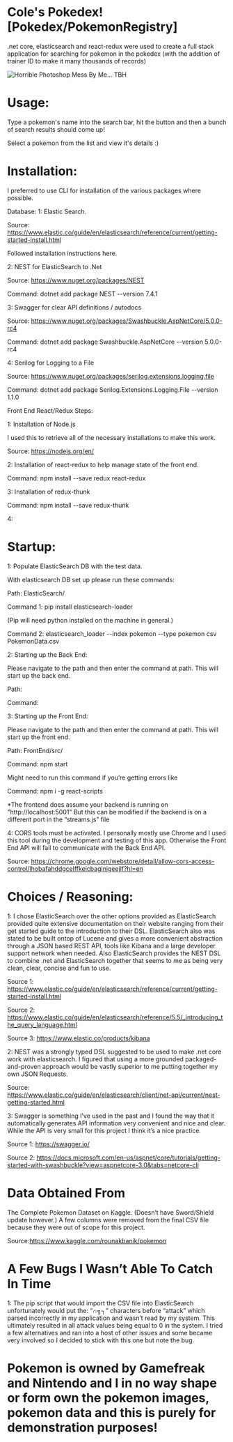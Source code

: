 # Cole's Pokedex! [Pokedex/PokemonRegistry]
.net core, elasticsearch and react-redux were used to create a full stack application for searching for pokemon in the pokedex (with the addition of trainer ID to make it many thousands of records)

![Horrible Photoshop Mess By Me... TBH](https://i.imgur.com/4Pc9ZXg.png)

# Usage:

Type a pokemon's name into the search bar, hit the button and then a bunch of search results should come up!

Select a pokemon from the list and view it's details :)

# Installation:

I preferred to use CLI for installation of the various packages where possible.

Database:
1: Elastic Search.

Source: https://www.elastic.co/guide/en/elasticsearch/reference/current/getting-started-install.html

Followed installation instructions here.

2: NEST for ElasticSearch to .Net

Source: https://www.nuget.org/packages/NEST

Command: dotnet add package NEST --version 7.4.1

3: Swagger for clear API definitions / autodocs 

Source:  https://www.nuget.org/packages/Swashbuckle.AspNetCore/5.0.0-rc4

Command:  dotnet add package Swashbuckle.AspNetCore --version 5.0.0-rc4


4: Serilog for Logging to a File

Source: https://www.nuget.org/packages/serilog.extensions.logging.file

Command: dotnet add package Serilog.Extensions.Logging.File --version 1.1.0

Front End React/Redux Steps:

1: Installation of Node.js

I used this to retrieve all of the necessary installations to make this work.

Source: https://nodejs.org/en/

2: Installation of react-redux to help manage state of the front end.

Command: npm install --save redux react-redux


3: Installation of redux-thunk

Command: npm install --save redux-thunk


4: 






# Startup:

1: Populate ElasticSearch DB with the test data.

With elasticsearch DB set up please run these commands:

Path: ElasticSearch/

Command 1: pip install elasticsearch-loader

(Pip will need python installed on the machine in general.)

Command 2: elasticsearch_loader --index pokemon --type pokemon csv PokemonData.csv


2: Starting up the Back End:

Please navigate to the path and then enter the command at path. This will start up the back end.

Path:

Command:


3: Starting up the Front End:

Please navigate to the path and then enter the command at path. This will start up the front end.

Path: FrontEnd/src/

Command: npm start


Might need to run this command if you’re getting errors like

Command: npm i -g react-scripts

*The frontend does assume your backend is running on "http://localhost:5001" But this can be modified if the backend is on a different port in the “streams.js” file

4: CORS tools must be activated. I personally mostly use Chrome and I used this tool during the development and testing of this app. Otherwise the Front End API will fail to communicate with the Back End API.

Source: https://chrome.google.com/webstore/detail/allow-cors-access-control/lhobafahddgcelffkeicbaginigeejlf?hl=en

# Choices / Reasoning:

1: I chose ElasticSearch over the other options provided as ElasticSearch provided quite extensive documentation on their website ranging from their get started guide to the introduction to their DSL. ElasticSearch also was stated to be built ontop of Lucene and gives a more convenient abstraction through a JSON based REST API, tools like Kibana and a large developer support network when needed. Also ElasticSearch provides the NEST DSL to combine .net and ElasticSearch together that seems to me as being very clean, clear, concise and fun to use.

Source 1: https://www.elastic.co/guide/en/elasticsearch/reference/current/getting-started-install.html

Source 2:
https://www.elastic.co/guide/en/elasticsearch/reference/5.5/_introducing_the_query_language.html

Source 3: https://www.elastic.co/products/kibana

2: NEST was a strongly typed DSL suggested to be used to make .net core work with elasticsearch. I figured that using a more grounded packaged-and-proven approach would be vastly superior to me putting together my own JSON Requests.

Source:   
https://www.elastic.co/guide/en/elasticsearch/client/net-api/current/nest-getting-started.html

3: Swagger is something I’ve used in the past and I found the way that it automatically generates API information very convenient and nice and clear. While the API is very small for this project I think it’s a nice practice. 

Source 1: https://swagger.io/

Source 2: https://docs.microsoft.com/en-us/aspnet/core/tutorials/getting-started-with-swashbuckle?view=aspnetcore-3.0&tabs=netcore-cli



# Data Obtained From

The Complete Pokemon Dataset on Kaggle. (Doesn’t have Sword/Shield update however.)
A few columns were removed from the final CSV file because they were out of scope for this project.

Source:https://www.kaggle.com/rounakbanik/pokemon


# A Few Bugs I Wasn’t Able To Catch In Time
1: The pip script that would import the CSV file into ElasticSearch unfortunately would put the: “∩╗┐” characters before “attack” which parsed incorrectly in my application and wasn’t read by my system. This ultimately resulted in all attack values being equal to 0 in the system. I tried a few alternatives and ran into a host of other issues and some became very involved so I decided to stick with this one but note the bug.



# Pokemon is owned by Gamefreak and Nintendo and I in no way shape or form own the pokemon images, pokemon data and this is purely for demonstration purposes!
